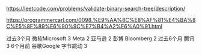https://leetcode.com/problems/validate-binary-search-tree/description/


https://programmercarl.com/0098.%E9%AA%8C%E8%AF%81%E4%BA%8C%E5%8F%89%E6%90%9C%E7%B4%A2%E6%A0%91.html


过去3个月
微软Microsoft
3
Meta
2
亚马逊
2
彭博 Bloomberg
2
过去6个月
腾讯
3
6个月前
谷歌Google
字节跳动
3
